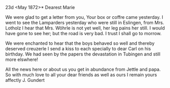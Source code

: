  23d <May 1872>*
Dearest Marie

We were glad to get a letter from you, Your box or coffre came yesterday. I went to see the Lamparders yesterday who were still in Eslingen, from Mrs. Lotholz I hear that Mrs. Wöhrle is not yet well, her leg pains her still. I would have gone to see her; but the road is very bad. I trust I shall go to morrow.

We were enchanted to hear that the boys behaved so well and thereby deserved creuzerle I send a kiss to each specially to dear Carl on his birthday. We had seen by the papers the devastation in Tubingen and still more elswhere!

All the news here or about us you get in abundance from Jettle and papa. So with much love to all your dear friends as well as ours I remain yours affectly
 J. Gundert
